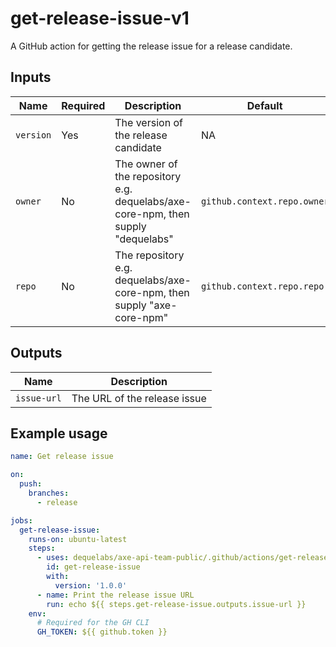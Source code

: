 # get-release-issue-v1

A GitHub action for getting the release issue for a release candidate.

## Inputs

| Name      | Required | Description                                                                      | Default                     |
| --------- | -------- | -------------------------------------------------------------------------------- | --------------------------- |
| `version` | Yes      | The version of the release candidate                                             | NA                          |
| `owner`   | No       | The owner of the repository e.g. dequelabs/axe-core-npm, then supply "dequelabs" | `github.context.repo.owner` |
| `repo`    | No       | The repository e.g. dequelabs/axe-core-npm, then supply "axe-core-npm"           | `github.context.repo.repo`  |

## Outputs

| Name        | Description                  |
| ----------- | ---------------------------- |
| `issue-url` | The URL of the release issue |

## Example usage

```yaml
name: Get release issue

on:
  push:
    branches:
      - release

jobs:
  get-release-issue:
    runs-on: ubuntu-latest
    steps:
      - uses: dequelabs/axe-api-team-public/.github/actions/get-release-issue-v1@main
        id: get-release-issue
        with:
          version: '1.0.0'
      - name: Print the release issue URL
        run: echo ${{ steps.get-release-issue.outputs.issue-url }}
    env:
      # Required for the GH CLI
      GH_TOKEN: ${{ github.token }}
```
